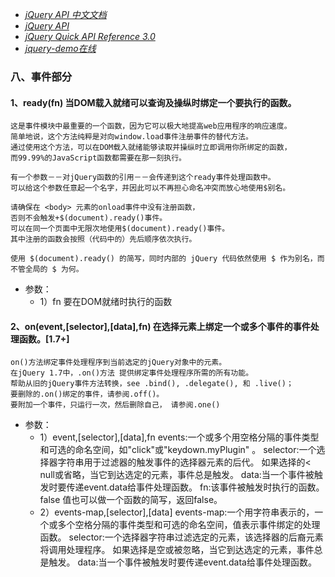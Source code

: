* [*jQuery API 中文文档*](http://jquery.cuishifeng.cn/jQuery_html_ownerDocument.html)
* [*jQuery API*](http://www.css88.com/jqapi-1.9/)
* [*jQuery Quick API Reference 3.0*](https://oscarotero.com/jquery/)
* [*jquery-demo在线*](http://www.365mini.com/diy.php?f=jquery-selector-demo)

### 八、事件部分

#### 1、ready(fn) 当DOM载入就绪可以查询及操纵时绑定一个要执行的函数。
    这是事件模块中最重要的一个函数，因为它可以极大地提高web应用程序的响应速度。
    简单地说，这个方法纯粹是对向window.load事件注册事件的替代方法。
    通过使用这个方法，可以在DOM载入就绪能够读取并操纵时立即调用你所绑定的函数，
    而99.99%的JavaScript函数都需要在那一刻执行。

    有一个参数－－对jQuery函数的引用－－会传递到这个ready事件处理函数中。
    可以给这个参数任意起一个名字，并因此可以不再担心命名冲突而放心地使用$别名。

    请确保在 <body> 元素的onload事件中没有注册函数，
    否则不会触发+$(document).ready()事件。
    可以在同一个页面中无限次地使用$(document).ready()事件。
    其中注册的函数会按照（代码中的）先后顺序依次执行。

    使用 $(document).ready() 的简写，同时内部的 jQuery 代码依然使用 $ 作为别名，而不管全局的 $ 为何。
* 参数：
    * 1）fn 要在DOM就绪时执行的函数

#### 2、on(event,[selector],[data],fn) 在选择元素上绑定一个或多个事件的事件处理函数。[1.7+]
    on()方法绑定事件处理程序到当前选定的jQuery对象中的元素。
    在jQuery 1.7中，.on()方法 提供绑定事件处理程序所需的所有功能。
    帮助从旧的jQuery事件方法转换，see .bind(), .delegate(), 和 .live()；
    要删除的.on()绑定的事件，请参阅.off()。
    要附加一个事件，只运行一次，然后删除自己， 请参阅.one()
* 参数：
    * 1）event,[selector],[data],fn
        events:一个或多个用空格分隔的事件类型和可选的命名空间，如"click"或"keydown.myPlugin" 。
        selector:一个选择器字符串用于过滤器的触发事件的选择器元素的后代。
            如果选择的< null或省略，当它到达选定的元素，事件总是触发。
        data:当一个事件被触发时要传递event.data给事件处理函数。
        fn:该事件被触发时执行的函数。 false 值也可以做一个函数的简写，返回false。
    * 2）events-map,[selector],[data]
        events-map:一个用字符串表示的，一个或多个空格分隔的事件类型和可选的命名空间，值表示事件绑定的处理函数。
        selector:一个选择器字符串过滤选定的元素，该选择器的后裔元素将调用处理程序。
            如果选择是空或被忽略，当它到达选定的元素，事件总是触发。
        data:当一个事件被触发时要传递event.data给事件处理函数。


